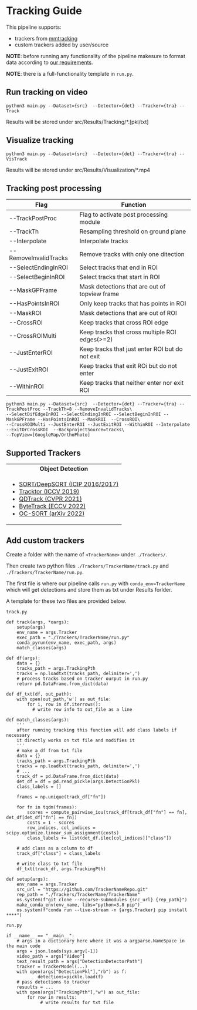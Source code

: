 # Tracking Guide
This pipeline supports:
  * trackers from [mmtracking](https://github.com/open-mmlab/mmtracking/blob/master/README.md?plain=1)
  * custom trackers added by user/source

**NOTE**: before running any functionality of the pipeline makesure to format data according to [our requirements](./).

**NOTE**: there is a full-functionality template in `run.py`.

## Run tracking on video
```
python3 main.py --Dataset={src}  --Detector={det} --Tracker={tra} --Track
```
Results will be stored under src/Results/Tracking/*.[pkl/txt]

## Visualize tracking
```
python3 main.py --Dataset={src}  --Detector={det} --Tracker={tra} --VisTrack
```
Results will be stored under src/Results/Visualization/*.mp4


## Tracking post processing
| Flag  | Function|
| ----- | ------- |
|--TrackPostProc | Flag to activate post processing module |
|--TrackTh | Resampling threshold on ground plane |
|--Interpolate | Interpolate tracks|
|--RemoveInvalidTracks | Remove tracks with only one ditection |
|--SelectEndingInROI | Select tracks that end in ROI |
|--SelectBeginInROI | Select tracks that start in ROI |
|--MaskGPFrame | Mask detections that are out of topview frame |
|--HasPointsInROI | Only keep tracks that has points in ROI |
|--MaskROI  | Mask detections that are out of ROI |
|--CrossROI | Keep tracks that cross ROI edge |
|--CrossROIMulti | Keep tracks that cross multiple ROI edges(>=2) |
|--JustEnterROI | Keep tracks that just enter ROI but do not exit |
|--JustExitROI | Keep tracks that exit ROi but do not enter |
|--WithinROI | Keep tracks that neither enter nor exit ROI |

```
python3 main.py --Dataset={src}  --Detector={det} --Tracker={tra} --TrackPostProc --TrackTh=8 --RemoveInvalidTracks\
--SelectDifEdgeInROI --SelectEndingInROI --SelectBeginInROI --MaskGPFrame --HasPointsInROI --MaskROI  --CrossROI\
--CrossROIMulti --JustEnterROI --JustExitROI --WithinROI --Interpolate --ExitOrCrossROI  --BackprojectSource=tracks\
--TopView=[GoogleMap/OrthoPhoto]
```

## Supported Trackers
<table align="center">
  <tbody>
    <tr align="center" valign="bottom">
      <td>
        <b>Object Detection</b>
      </td>
    </tr>
    <tr valign="top">
      <td>
        <ul>
          <li><a href="configs/mot/deepsort">SORT/DeepSORT (ICIP 2016/2017)</a></li>
          <li><a href="configs/mot/tracktor">Tracktor (ICCV 2019)</a></li>
          <li><a href="configs/mot/qdtrack">QDTrack (CVPR 2021)</a></li>
          <li><a href="configs/mot/bytetrack">ByteTrack (ECCV 2022)</a></li>
          <li><a href="configs/mot/ocsort">OC-SORT (arXiv 2022)</a></li>
        </ul>
      </td>
    </tr>
  </tbody>
</table>


## Add custom trackers
Create a folder with the name of `<TrackerName>` under `./Trackers/`.

Then create two python files `./Trackers/TrackerName/track.py` and `./Trackers/TrackerName/run.py`.

The first file is where our pipeline calls `run.py` with `conda_env=TrackerName` which will get detections and store them as txt under Results forlder.

A template for these two files are provided below.

`track.py`
```
def track(args, *oargs):
    setup(args)
    env_name = args.Tracker
    exec_path = "./Trackers/TrackerName/run.py"
    conda_pyrun(env_name, exec_path, args)
    match_classes(args)

def df(args):
    data = {}
    tracks_path = args.TrackingPth
    tracks = np.loadtxt(tracks_path, delimiter=',')
    # process tracks based on tracker ourput in run.py 
    return pd.DataFrame.from_dict(data)

def df_txt(df, out_path):
    with open(out_path,'w') as out_file:
        for i, row in df.iterrows():
          # write row info to out_file as a line

def match_classes(args):
    '''
    after running tracking this function will add class labels if necessary
    it directly works on txt file and modifies it
    '''
    # make a df from txt file
    data = {}
    tracks_path = args.TrackingPth
    tracks = np.loadtxt(tracks_path, delimiter=',')
    # ...
    track_df = pd.DataFrame.from_dict(data)
    det_df = df = pd.read_pickle(args.DetectionPkl)
    class_labels = []

    frames = np.unique(track_df["fn"])

    for fn in tqdm(frames):
        scores = compute_pairwise_iou(track_df[track_df["fn"] == fn], det_df[det_df["fn"] == fn])
        costs = 1 - scores
        row_indices, col_indices = scipy.optimize.linear_sum_assignment(costs)
        class_labels += list(det_df.iloc[col_indices]["class"])
    
    # add class as a column to df
    track_df["class"] = class_labels

    # write class to txt file
    df_txt(track_df, args.TrackingPth)

def setup(args):
    env_name = args.Tracker
    src_url = "https://github.com/TrackerNameRepo.git"
    rep_path = "./Trackers/TrackerName/TrackerName"
    os.system(f"git clone --recurse-submodules {src_url} {rep_path}")
    make_conda_env(env_name, libs="python=3.8 pip")
    os.system(f"conda run --live-stream -n {args.Tracker} pip install ****")
```

`run.py`
```
if __name__ == "__main__":
    # args in a dictionary here where it was a argparse.NameSpace in the main code
    args = json.loads(sys.argv[-1]) 
    video_path = args["Video"]
    text_result_path = args["DetectionDetectorPath"]
    tracker = TrackerModel(...)
    with open(args["DetectionPkl"],"rb") as f:
            detections=pickle.load(f)
    # pass detections to tracker
    resuults = ...
    with open(args["TrackingPth"],"w") as out_file:
        for row in results:
             # write results for txt file   
```

